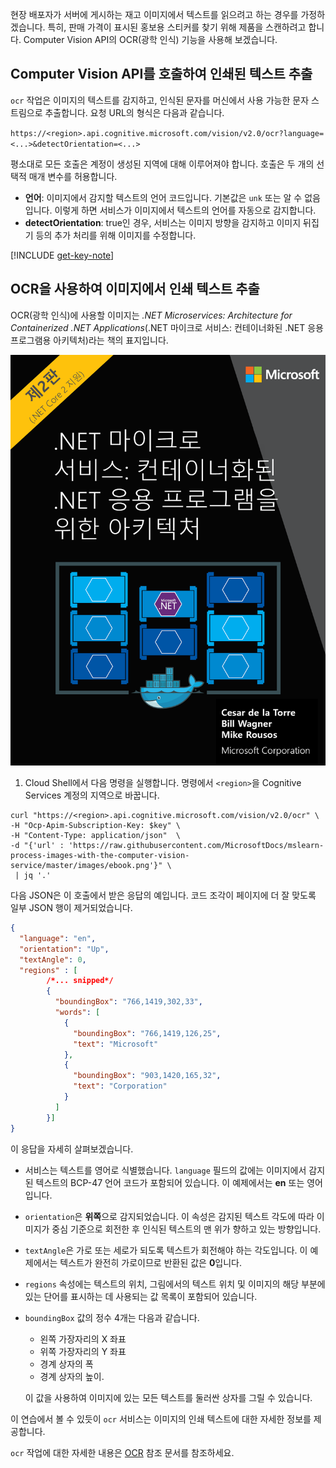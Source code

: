 현장 배포자가 서버에 게시하는 재고 이미지에서 텍스트를 읽으려고 하는 경우를 가정하겠습니다. 특히, 판매 가격이 표시된 홍보용 스티커를 찾기 위해 제품을 스캔하려고 합니다. Computer Vision API의 OCR(광학 인식) 기능을 사용해 보겠습니다. 

## <a name="calling-the-computer-vision-api-to-extract-printed-text"></a>Computer Vision API를 호출하여 인쇄된 텍스트 추출

`ocr` 작업은 이미지의 텍스트를 감지하고, 인식된 문자를 머신에서 사용 가능한 문자 스트림으로 추출합니다. 요청 URL의 형식은 다음과 같습니다.

`https://<region>.api.cognitive.microsoft.com/vision/v2.0/ocr?language=<...>&detectOrientation=<...>`

평소대로 모든 호출은 계정이 생성된 지역에 대해 이루어져야 합니다. 호출은 두 개의 선택적 매개 변수를 허용합니다.

- **언어**: 이미지에서 감지할 텍스트의 언어 코드입니다. 기본값은 `unk` 또는 알 수 없음입니다. 이렇게 하면 서비스가 이미지에서 텍스트의 언어를 자동으로 감지합니다.
- **detectOrientation**: true인 경우, 서비스는 이미지 방향을 감지하고 이미지 뒤집기 등의 추가 처리를 위해 이미지를 수정합니다. 

[!INCLUDE [get-key-note](./get-key.md)]

## <a name="extract-printed-text-from-an-image-using-ocr"></a>OCR을 사용하여 이미지에서 인쇄 텍스트 추출

OCR(광학 인식)에 사용할 이미지는 *.NET Microservices: Architecture for Containerized .NET Applications*(.NET 마이크로 서비스: 컨테이너화된 .NET 응용 프로그램용 아키텍처)라는 책의 표지입니다.

![ebook .NET 마이크로 서비스: 컨테이너화된 .NET 응용 프로그램을 위한 아키텍처의 표지 사진](../media/5-ebook.png)

1. Cloud Shell에서 다음 명령을 실행합니다. 명령에서 `<region>`을 Cognitive Services 계정의 지역으로 바꿉니다.

```azurecli
curl "https://<region>.api.cognitive.microsoft.com/vision/v2.0/ocr" \
-H "Ocp-Apim-Subscription-Key: $key" \
-H "Content-Type: application/json"  \
-d "{'url' : 'https://raw.githubusercontent.com/MicrosoftDocs/mslearn-process-images-with-the-computer-vision-service/master/images/ebook.png'}" \
 | jq '.'
```

다음 JSON은 이 호출에서 받은 응답의 예입니다. 코드 조각이 페이지에 더 잘 맞도록 일부 JSON 행이 제거되었습니다.

```json
{
  "language": "en",
  "orientation": "Up",
  "textAngle": 0,
  "regions" : [
        /*... snipped*/
        {
          "boundingBox": "766,1419,302,33",
          "words": [
            {
              "boundingBox": "766,1419,126,25",
              "text": "Microsoft"
            },
            {
              "boundingBox": "903,1420,165,32",
              "text": "Corporation"
            }
          ]
        }]
}
```

이 응답을 자세히 살펴보겠습니다. 

- 서비스는 텍스트를 영어로 식별했습니다. `language` 필드의 값에는 이미지에서 감지된 텍스트의 BCP-47 언어 코드가 포함되어 있습니다. 이 예제에서는 **en** 또는 영어입니다. 
- `orientation`은 **위쪽**으로 감지되었습니다. 이 속성은 감지된 텍스트 각도에 따라 이미지가 중심 기준으로 회전한 후 인식된 텍스트의 맨 위가 향하고 있는 방향입니다. 
- `textAngle`은 가로 또는 세로가 되도록 텍스트가 회전해야 하는 각도입니다. 이 예제에서는 텍스트가 완전히 가로이므로 반환된 값은 **0**입니다.  
- `regions` 속성에는 텍스트의 위치, 그림에서의 텍스트 위치 및 이미지의 해당 부분에 있는 단어를 표시하는 데 사용되는 값 목록이 포함되어 있습니다. 
- `boundingBox` 값의 정수 4개는 다음과 같습니다. 
    - 왼쪽 가장자리의 X 좌표 
    - 위쪽 가장자리의 Y 좌표
    - 경계 상자의 폭
    - 경계 상자의 높이. 
   
    이 값을 사용하여 이미지에 있는 모든 텍스트를 둘러싼 상자를 그릴 수 있습니다.

이 연습에서 볼 수 있듯이 `ocr` 서비스는 이미지의 인쇄 텍스트에 대한 자세한 정보를 제공합니다. 

`ocr` 작업에 대한 자세한 내용은 [OCR](https://westus.dev.cognitive.microsoft.com/docs/services/5adf991815e1060e6355ad44/operations/56f91f2e778daf14a499e1fc) 참조 문서를 참조하세요.